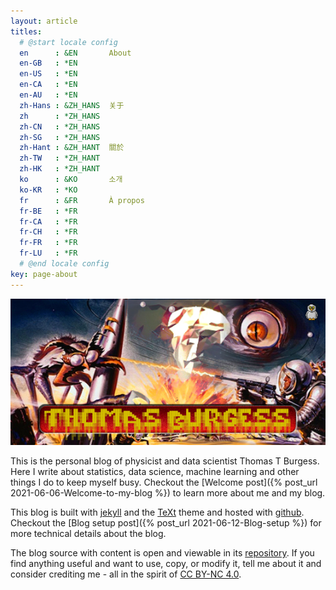 ```yaml
---
layout: article
titles:
  # @start locale config
  en      : &EN       About
  en-GB   : *EN
  en-US   : *EN
  en-CA   : *EN
  en-AU   : *EN
  zh-Hans : &ZH_HANS  关于
  zh      : *ZH_HANS
  zh-CN   : *ZH_HANS
  zh-SG   : *ZH_HANS
  zh-Hant : &ZH_HANT  關於
  zh-TW   : *ZH_HANT
  zh-HK   : *ZH_HANT
  ko      : &KO       소개
  ko-KR   : *KO
  fr      : &FR       À propos
  fr-BE   : *FR
  fr-CA   : *FR
  fr-CH   : *FR
  fr-FR   : *FR
  fr-LU   : *FR
  # @end locale config
key: page-about
---
```


![planet7](assets/planet7.png)

This is the personal blog of physicist and data scientist Thomas T Burgess. Here I write about statistics, data science, machine learning and other things I do to keep myself busy. Checkout the [Welcome post]({% post_url 2021-06-06-Welcome-to-my-blog %}) 
to learn more about me and my blog.

This blog is built with [jekyll](http://jekyllrb.com/) and the 
[TeXt](https://github.com/kitian616/jekyll-TeXt-theme) theme and hosted with 
[github](https://github.com/). Checkout the 
[Blog setup post]({% post_url 2021-06-12-Blog-setup %}) 
for more technical details about the blog.

The blog source with content is open and viewable in its 
[repository](https://github.com/thomasburgess/thomasburgess.github.io).
If you find anything useful and want to use, copy, or modify it, tell me 
about it and consider crediting me - all in the spirit of 
[CC BY-NC 4.0](https://creativecommons.org/licenses/by-nc/4.0/).
